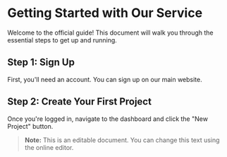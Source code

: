 # Getting Started with Our Service

Welcome to the official guide! This document will walk you through the essential steps to get up and running.

## Step 1: Sign Up

First, you'll need an account. You can sign up on our main website.

## Step 2: Create Your First Project

Once you're logged in, navigate to the dashboard and click the "New Project" button.

> **Note:** This is an editable document. You can change this text using the online editor.